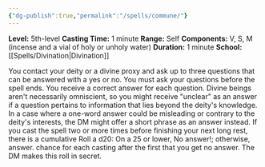 ```yaml
---
{"dg-publish":true,"permalink":"/spells/commune/"}
---
```


**Level:** 5th-level
**Casting Time:** 1 minute
**Range:** Self
**Components:** V, S, M (incense and a vial of holy or unholy water)
**Duration:** 1 minute
**School:** [[Spells/Divination\|Divination]]

You contact your deity or a divine proxy and ask up to three questions that can be answered with a yes or no. You must ask your questions before the spell ends. You receive a correct answer for each question.
Divine beings aren't necessarily omniscient, so you might receive "unclear" as an answer if a question pertains to information that lies beyond the deity's knowledge. In a case where a one-word answer could be misleading or contrary to the deity's interests, the DM might offer a short phrase as an answer instead.
If you cast the spell two or more times before finishing your next long rest, there is a cumulative Roll a d20: On a 25 or lower, No answer!; otherwise, answer. chance for each casting after the first that you get no answer. The DM makes this roll in secret.